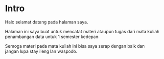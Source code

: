 # Intro

Halo selamat datang pada halaman saya.

Halaman ini saya buat untuk mencatat materi ataupun tugas dari mata kuliah penambangan data untuk 1 semester kedepan

Semoga materi pada mata kuliah ini bisa saya serap dengan baik dan jangan lupa stay ileng lan waspodo.
